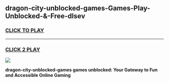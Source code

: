 
## dragon-city-unblocked-games-Games-Play-Unblocked-&-Free-dlsev
<h3>
<a href="https://premium76.site?title=dragon-city-unblocked-games&ref=24A">CLICK TO PLAY</a></h3>
<hr>

<h3>
<a href="https://premium76.site?title=dragon-city-unblocked-games&ref=24A">CLICK 2 PLAY</a>
  
</h3>

<a href="https://premium76.site?title=dragon-city-unblocked-games&ref=24A"><img src="https://clearcache.store/games.png"></a>


**dragon-city-unblocked-games games unblocked: Your Gateway to Fun and Accessible Online Gaming**
